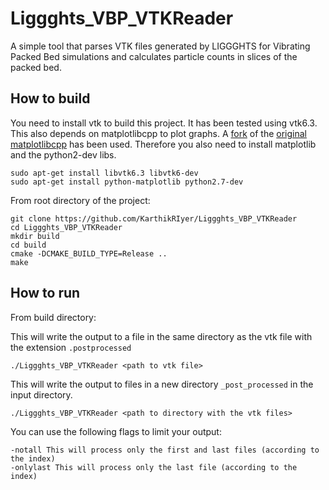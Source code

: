 # Liggghts_VBP_VTKReader

A simple tool that parses VTK files generated by LIGGGHTS for Vibrating Packed Bed simulations and calculates particle counts in slices of the packed bed.

## How to build

You need to install vtk to build this project. It has been tested using vtk6.3.
This also depends on matplotlibcpp to plot graphs. A [fork](https://github.com/Cryoris/matplotlib-cpp) of the [original matplotlibcpp](https://github.com/lava/matplotlib-cpp) has been used. Therefore you also need to install matplotlib and the python2-dev libs.

```console
sudo apt-get install libvtk6.3 libvtk6-dev
sudo apt-get install python-matplotlib python2.7-dev
```

From root directory of the project:
```console
git clone https://github.com/KarthikRIyer/Liggghts_VBP_VTKReader
cd Liggghts_VBP_VTKReader
mkdir build
cd build
cmake -DCMAKE_BUILD_TYPE=Release ..
make
```


## How to run

From build directory:

This will write the output to a file in the same directory as the vtk file with the extension `.postprocessed`
```console
./Liggghts_VBP_VTKReader <path to vtk file>
```

This will write the output to files in a new directory `_post_processed` in the input directory.
```console
./Liggghts_VBP_VTKReader <path to directory with the vtk files>
```

You can use the following flags to limit your output:
```console
-notall This will process only the first and last files (according to the index)
-onlylast This will process only the last file (according to the index)
```
